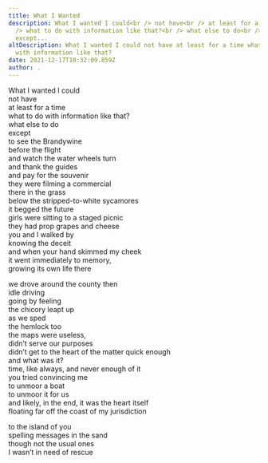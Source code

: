```yaml
---
title: What I Wanted
description: What I wanted I could<br /> not have<br /> at least for a time<br
  /> what to do with information like that?<br /> what else to do<br />
  except...
altDescription: What I wanted I could not have at least for a time what to do
  with information like that?
date: 2021-12-17T10:32:09.859Z
author: .
---
```

What I wanted I could<br>
not have<br>
at least for a time<br>
what to do with information like that?<br>
what else to do<br>
except<br> 
to see the Brandywine<br>
before the flight<br>
and watch the water wheels turn<br>
and thank the guides<br>
and pay for the souvenir<br>
they were filming a commercial<br>
there in the grass<br> 
below the stripped-to-white sycamores<br> 
it begged the future<br> 
girls were sitting to a staged picnic<br>
they had prop grapes and cheese<br> 
you and I walked by<br> 
knowing the deceit<br> 
and when your hand skimmed my cheek<br>
it went immediately to memory,<br> 
growing its own life there<br>

we drove around the county then<br>
idle driving<br> 
going by feeling<br> 
the chicory leapt up<br>
as we sped<br>
the hemlock too<br>
the maps were useless,<br>
didn’t serve our purposes<br> 
didn’t get to the heart of the matter quick enough<br> 
and what was it?<br>
time, like always, and never enough of it<br>
you tried convincing me<br>
to unmoor a boat<br> 
to unmoor it for us<br>
and likely, in the end, it was the heart itself<br>
floating far off the coast of my jurisdiction

to the island of you<br> 
spelling messages in the sand<br>
though not the usual ones<br>
I wasn’t in need of rescue<br>